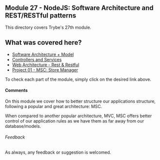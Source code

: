 ## Module 27 - NodeJS: Software Architecture and REST/RESTful patterns

This directory covers Trybe's 27th module.

## What was covered here?

* [Software Architecture + Model](./27.1_ARCHITECTURE_MODEL)
* [Controllers and Services](./27.2_CONTROLLERS_AND_SERVICES)
* [Web Architecture - Rest & Restful](./27.3_REST_RESTFUL)
* [Project 01 - MSC: Store Manager](./Project_01_Store_Manager_MSC)

To check each part of the module, simply click on the desired link above.

#### Comments

On this module we cover how to better structure our applications structure, following a popular and great architecture: MSC.

When compared to another popular architecture, MVC, MSC offers better control of our application rules as we have them as far away from our database/models.

###### Feedback

As always, any feedback or suggestion is welcomed.
